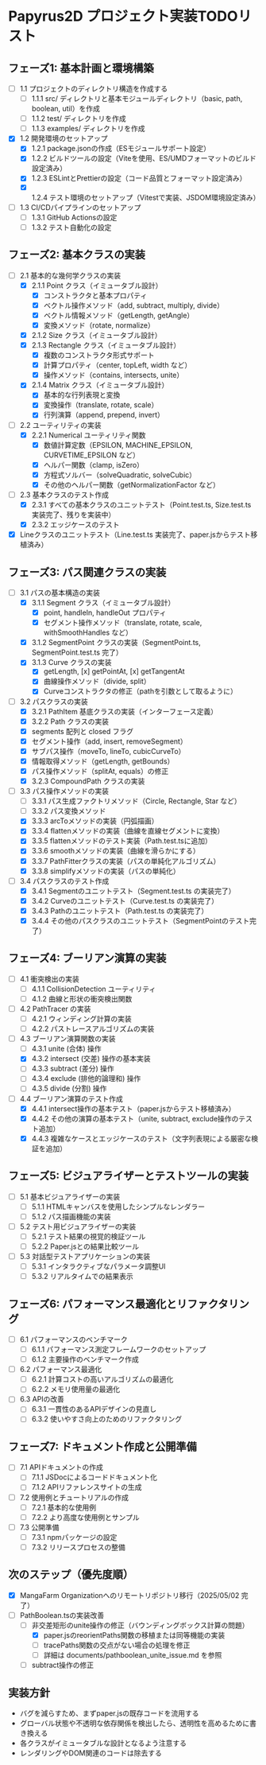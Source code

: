 # Papyrus2D プロジェクト実装TODOリスト

## フェーズ1: 基本計画と環境構築
- [ ] 1.1 プロジェクトのディレクトリ構造を作成する
  - [ ] 1.1.1 src/ ディレクトリと基本モジュールディレクトリ（basic, path, boolean, util）を作成
  - [ ] 1.1.2 test/ ディレクトリを作成
  - [ ] 1.1.3 examples/ ディレクトリを作成
- [x] 1.2 開発環境のセットアップ
  - [x] 1.2.1 package.jsonの作成（ESモジュールサポート設定）
  - [x] 1.2.2 ビルドツールの設定（Viteを使用、ES/UMDフォーマットのビルド設定済み）
  - [x] 1.2.3 ESLintとPrettierの設定（コード品質とフォーマット設定済み）
  - [x] 1.2.4 テスト環境のセットアップ（Vitestで実装、JSDOM環境設定済み）
- [ ] 1.3 CI/CDパイプラインのセットアップ
  - [ ] 1.3.1 GitHub Actionsの設定
  - [ ] 1.3.2 テスト自動化の設定

## フェーズ2: 基本クラスの実装
- [ ] 2.1 基本的な幾何学クラスの実装
  - [x] 2.1.1 Point クラス（イミュータブル設計）
    - [x] コンストラクタと基本プロパティ
    - [x] ベクトル操作メソッド（add, subtract, multiply, divide）
    - [x] ベクトル情報メソッド（getLength, getAngle）
    - [x] 変換メソッド（rotate, normalize）
  - [x] 2.1.2 Size クラス（イミュータブル設計）
  - [x] 2.1.3 Rectangle クラス（イミュータブル設計）
    - [x] 複数のコンストラクタ形式サポート
    - [x] 計算プロパティ（center, topLeft, width など）
    - [x] 操作メソッド（contains, intersects, unite）
  - [x] 2.1.4 Matrix クラス（イミュータブル設計）
    - [x] 基本的な行列表現と変換
    - [x] 変換操作（translate, rotate, scale）
    - [x] 行列演算（append, prepend, invert）
- [ ] 2.2 ユーティリティの実装
  - [x] 2.2.1 Numerical ユーティリティ関数
    - [x] 数値計算定数（EPSILON, MACHINE_EPSILON, CURVETIME_EPSILON など）
    - [x] ヘルパー関数（clamp, isZero）
    - [x] 方程式ソルバー（solveQuadratic, solveCubic）
    - [x] その他のヘルパー関数（getNormalizationFactor など）
- [ ] 2.3 基本クラスのテスト作成
  - [x] 2.3.1 すべての基本クラスのユニットテスト（Point.test.ts, Size.test.ts 実装完了、残りを実装中）
  - [x] 2.3.2 エッジケースのテスト
- [x] Lineクラスのユニットテスト（Line.test.ts 実装完了、paper.jsからテスト移植済み）

## フェーズ3: パス関連クラスの実装
- [ ] 3.1 パスの基本構造の実装
  - [x] 3.1.1 Segment クラス（イミュータブル設計）
    - [x] point, handleIn, handleOut プロパティ
    - [x] セグメント操作メソッド（translate, rotate, scale, withSmoothHandles など）
  - [x] 3.1.2 SegmentPoint クラスの実装（SegmentPoint.ts, SegmentPoint.test.ts 完了）
  - [x] 3.1.3 Curve クラスの実装
    - [x] getLength, [x] getPointAt, [x] getTangentAt
    - [x] 曲線操作メソッド（divide, split）
    - [x] Curveコンストラクタの修正（pathを引数として取るように）
- [ ] 3.2 パスクラスの実装
  - [x] 3.2.1 PathItem 基底クラスの実装（インターフェース定義）
  - [x] 3.2.2 Path クラスの実装
  - [x] segments 配列と closed フラグ
  - [x] セグメント操作（add, insert, removeSegment）
  - [x] サブパス操作（moveTo, lineTo, cubicCurveTo）
  - [x] 情報取得メソッド（getLength, getBounds）
  - [x] パス操作メソッド（splitAt, equals）の修正
  - [x] 3.2.3 CompoundPath クラスの実装
- [ ] 3.3 パス操作メソッドの実装
  - [ ] 3.3.1 パス生成ファクトリメソッド（Circle, Rectangle, Star など）
  - [ ] 3.3.2 パス変換メソッド
  - [x] 3.3.3 arcToメソッドの実装（円弧描画）
  - [x] 3.3.4 flattenメソッドの実装（曲線を直線セグメントに変換）
  - [x] 3.3.5 flattenメソッドのテスト実装（Path.test.tsに追加）
  - [x] 3.3.6 smoothメソッドの実装（曲線を滑らかにする）
  - [x] 3.3.7 PathFitterクラスの実装（パスの単純化アルゴリズム）
  - [x] 3.3.8 simplifyメソッドの実装（パスの単純化）
- [ ] 3.4 パスクラスのテスト作成
  - [x] 3.4.1 Segmentのユニットテスト（Segment.test.ts の実装完了）
  - [x] 3.4.2 Curveのユニットテスト（Curve.test.ts の実装完了）
  - [x] 3.4.3 Pathのユニットテスト（Path.test.ts の実装完了）
  - [x] 3.4.4 その他のパスクラスのユニットテスト（SegmentPointのテスト完了）

## フェーズ4: ブーリアン演算の実装
- [ ] 4.1 衝突検出の実装
  - [ ] 4.1.1 CollisionDetection ユーティリティ
  - [ ] 4.1.2 曲線と形状の衝突検出関数
- [ ] 4.2 PathTracer の実装
  - [ ] 4.2.1 ウィンディング計算の実装
  - [ ] 4.2.2 パストレースアルゴリズムの実装
- [ ] 4.3 ブーリアン演算関数の実装
  - [ ] 4.3.1 unite (合体) 操作
  - [x] 4.3.2 intersect (交差) 操作の基本実装
  - [ ] 4.3.3 subtract (差分) 操作
  - [ ] 4.3.4 exclude (排他的論理和) 操作
  - [ ] 4.3.5 divide (分割) 操作
- [ ] 4.4 ブーリアン演算のテスト作成
  - [x] 4.4.1 intersect操作の基本テスト（paper.jsからテスト移植済み）
  - [x] 4.4.2 その他の演算の基本テスト（unite, subtract, exclude操作のテスト追加）
  - [x] 4.4.3 複雑なケースとエッジケースのテスト（文字列表現による厳密な検証を追加）

## フェーズ5: ビジュアライザーとテストツールの実装
- [ ] 5.1 基本ビジュアライザーの実装
  - [ ] 5.1.1 HTMLキャンバスを使用したシンプルなレンダラー
  - [ ] 5.1.2 パス描画機能の実装
- [ ] 5.2 テスト用ビジュアライザーの実装
  - [ ] 5.2.1 テスト結果の視覚的検証ツール
  - [ ] 5.2.2 Paper.jsとの結果比較ツール
- [ ] 5.3 対話型テストアプリケーションの実装
  - [ ] 5.3.1 インタラクティブなパラメータ調整UI
  - [ ] 5.3.2 リアルタイムでの結果表示

## フェーズ6: パフォーマンス最適化とリファクタリング
- [ ] 6.1 パフォーマンスのベンチマーク
  - [ ] 6.1.1 パフォーマンス測定フレームワークのセットアップ
  - [ ] 6.1.2 主要操作のベンチマーク作成
- [ ] 6.2 パフォーマンス最適化
  - [ ] 6.2.1 計算コストの高いアルゴリズムの最適化
  - [ ] 6.2.2 メモリ使用量の最適化
- [ ] 6.3 APIの改善
  - [ ] 6.3.1 一貫性のあるAPIデザインの見直し
  - [ ] 6.3.2 使いやすさ向上のためのリファクタリング

## フェーズ7: ドキュメント作成と公開準備
- [ ] 7.1 APIドキュメントの作成
  - [ ] 7.1.1 JSDocによるコードドキュメント化
  - [ ] 7.1.2 APIリファレンスサイトの生成
- [ ] 7.2 使用例とチュートリアルの作成
  - [ ] 7.2.1 基本的な使用例
  - [ ] 7.2.2 より高度な使用例とサンプル
- [ ] 7.3 公開準備
  - [ ] 7.3.1 npmパッケージの設定
  - [ ] 7.3.2 リリースプロセスの整備

## 次のステップ（優先度順）
- [x] MangaFarm Organizationへのリモートリポジトリ移行（2025/05/02 完了）
- [ ] PathBoolean.tsの実装改善
  - [ ] 非交差矩形のunite操作の修正（バウンディングボックス計算の問題）
    - [x] paper.jsのreorientPaths関数の移植または同等機能の実装
    - [ ] tracePaths関数の交点がない場合の処理を修正
    - [ ] 詳細は documents/pathboolean_unite_issue.md を参照
  - [ ] subtract操作の修正

## 実装方針
- バグを減らすため、まずpaper.jsの既存コードを流用する
- グローバル状態や不透明な依存関係を検出したら、透明性を高めるために書き換える
- 各クラスがイミュータブルな設計となるよう注意する
- レンダリングやDOM関連のコードは除去する